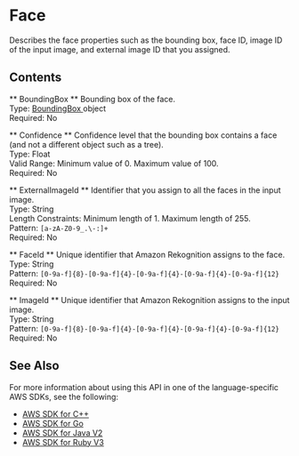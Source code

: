 # Face<a name="API_Face"></a>

Describes the face properties such as the bounding box, face ID, image ID of the input image, and external image ID that you assigned\. 

## Contents<a name="API_Face_Contents"></a>

 ** BoundingBox **   <a name="rekognition-Type-Face-BoundingBox"></a>
Bounding box of the face\.  
Type: [ BoundingBox ](API_BoundingBox.md) object  
Required: No

 ** Confidence **   <a name="rekognition-Type-Face-Confidence"></a>
Confidence level that the bounding box contains a face \(and not a different object such as a tree\)\.  
Type: Float  
Valid Range: Minimum value of 0\. Maximum value of 100\.  
Required: No

 ** ExternalImageId **   <a name="rekognition-Type-Face-ExternalImageId"></a>
Identifier that you assign to all the faces in the input image\.  
Type: String  
Length Constraints: Minimum length of 1\. Maximum length of 255\.  
Pattern: `[a-zA-Z0-9_.\-:]+`   
Required: No

 ** FaceId **   <a name="rekognition-Type-Face-FaceId"></a>
Unique identifier that Amazon Rekognition assigns to the face\.  
Type: String  
Pattern: `[0-9a-f]{8}-[0-9a-f]{4}-[0-9a-f]{4}-[0-9a-f]{4}-[0-9a-f]{12}`   
Required: No

 ** ImageId **   <a name="rekognition-Type-Face-ImageId"></a>
Unique identifier that Amazon Rekognition assigns to the input image\.  
Type: String  
Pattern: `[0-9a-f]{8}-[0-9a-f]{4}-[0-9a-f]{4}-[0-9a-f]{4}-[0-9a-f]{12}`   
Required: No

## See Also<a name="API_Face_SeeAlso"></a>

For more information about using this API in one of the language\-specific AWS SDKs, see the following:
+  [ AWS SDK for C\+\+](https://docs.aws.amazon.com/goto/SdkForCpp/rekognition-2016-06-27/Face) 
+  [ AWS SDK for Go](https://docs.aws.amazon.com/goto/SdkForGoV1/rekognition-2016-06-27/Face) 
+  [ AWS SDK for Java V2](https://docs.aws.amazon.com/goto/SdkForJavaV2/rekognition-2016-06-27/Face) 
+  [ AWS SDK for Ruby V3](https://docs.aws.amazon.com/goto/SdkForRubyV3/rekognition-2016-06-27/Face) 